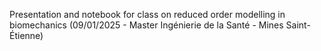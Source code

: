 Presentation and notebook for class on reduced order modelling in biomechanics (09/01/2025 - Master Ingénierie de la Santé - Mines Saint-Étienne)
